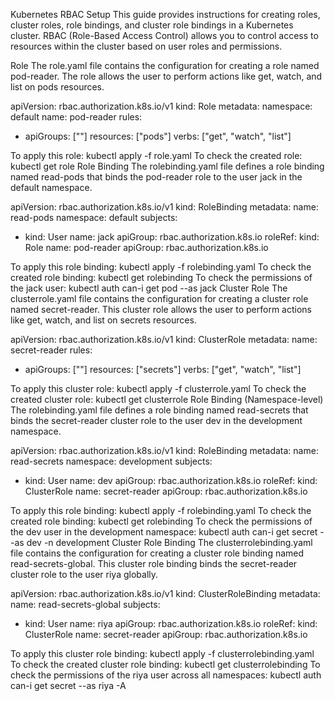 Kubernetes RBAC Setup
This guide provides instructions for creating roles, cluster roles, role bindings, and cluster role bindings in a Kubernetes cluster. RBAC (Role-Based Access Control) allows you to control access to resources within the cluster based on user roles and permissions.

Role
The role.yaml file contains the configuration for creating a role named pod-reader. The role allows the user to perform actions like get, watch, and list on pods resources.

apiVersion: rbac.authorization.k8s.io/v1
kind: Role
metadata:
  namespace: default
  name: pod-reader
rules:
- apiGroups: [""]
  resources: ["pods"]
  verbs: ["get", "watch", "list"]

To apply this role:
kubectl apply -f role.yaml
To check the created role:
kubectl get role
Role Binding
The rolebinding.yaml file defines a role binding named read-pods that binds the pod-reader role to the user jack in the default namespace.

apiVersion: rbac.authorization.k8s.io/v1
kind: RoleBinding
metadata:
  name: read-pods
  namespace: default
subjects:
- kind: User
  name: jack
  apiGroup: rbac.authorization.k8s.io
roleRef:
  kind: Role
  name: pod-reader
  apiGroup: rbac.authorization.k8s.io

To apply this role binding:
kubectl apply -f rolebinding.yaml
To check the created role binding:
kubectl get rolebinding
To check the permissions of the jack user:
kubectl auth can-i get pod --as jack
Cluster Role
The clusterrole.yaml file contains the configuration for creating a cluster role named secret-reader. This cluster role allows the user to perform actions like get, watch, and list on secrets resources.

apiVersion: rbac.authorization.k8s.io/v1
kind: ClusterRole
metadata:
  name: secret-reader
rules:
- apiGroups: [""]
  resources: ["secrets"]
  verbs: ["get", "watch", "list"]

To apply this cluster role:
kubectl apply -f clusterrole.yaml
To check the created cluster role:
kubectl get clusterrole
Role Binding (Namespace-level)
The rolebinding.yaml file defines a role binding named read-secrets that binds the secret-reader cluster role to the user dev in the development namespace.

apiVersion: rbac.authorization.k8s.io/v1
kind: RoleBinding
metadata:
  name: read-secrets
  namespace: development
subjects:
- kind: User
  name: dev
  apiGroup: rbac.authorization.k8s.io
roleRef:
  kind: ClusterRole
  name: secret-reader
  apiGroup: rbac.authorization.k8s.io

To apply this role binding:
kubectl apply -f rolebinding.yaml
To check the created role binding:
kubectl get rolebinding
To check the permissions of the dev user in the development namespace:
kubectl auth can-i get secret --as dev -n development
Cluster Role Binding
The clusterrolebinding.yaml file contains the configuration for creating a cluster role binding named read-secrets-global. This cluster role binding binds the secret-reader cluster role to the user riya globally.

apiVersion: rbac.authorization.k8s.io/v1
kind: ClusterRoleBinding
metadata:
  name: read-secrets-global
subjects:
- kind: User
  name: riya
  apiGroup: rbac.authorization.k8s.io
roleRef:
  kind: ClusterRole
  name: secret-reader
  apiGroup: rbac.authorization.k8s.io

To apply this cluster role binding:
kubectl apply -f clusterrolebinding.yaml
To check the created cluster role binding:
kubectl get clusterrolebinding
To check the permissions of the riya user across all namespaces:
kubectl auth can-i get secret --as riya -A
